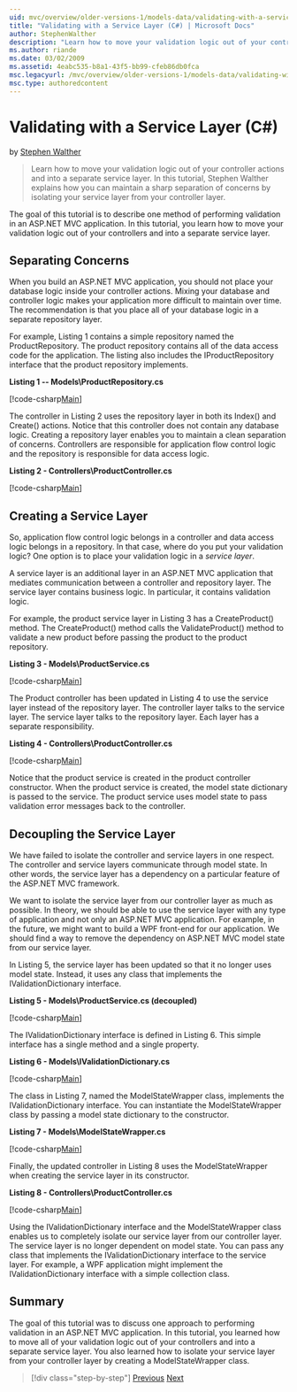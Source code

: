 ```yaml
---
uid: mvc/overview/older-versions-1/models-data/validating-with-a-service-layer-cs
title: "Validating with a Service Layer (C#) | Microsoft Docs"
author: StephenWalther
description: "Learn how to move your validation logic out of your controller actions and into a separate service layer. In this tutorial, Stephen Walther explains how you..."
ms.author: riande
ms.date: 03/02/2009
ms.assetid: 4eabc535-b8a1-43f5-bb99-cfeb86db0fca
msc.legacyurl: /mvc/overview/older-versions-1/models-data/validating-with-a-service-layer-cs
msc.type: authoredcontent
---
```

# Validating with a Service Layer (C#)

by [Stephen Walther](https://github.com/StephenWalther)

> Learn how to move your validation logic out of your controller actions and into a separate service layer. In this tutorial, Stephen Walther explains how you can maintain a sharp separation of concerns by isolating your service layer from your controller layer.

The goal of this tutorial is to describe one method of performing validation in an ASP.NET MVC application. In this tutorial, you learn how to move your validation logic out of your controllers and into a separate service layer.

## Separating Concerns

When you build an ASP.NET MVC application, you should not place your database logic inside your controller actions. Mixing your database and controller logic makes your application more difficult to maintain over time. The recommendation is that you place all of your database logic in a separate repository layer.

For example, Listing 1 contains a simple repository named the ProductRepository. The product repository contains all of the data access code for the application. The listing also includes the IProductRepository interface that the product repository implements.

**Listing 1 -- Models\ProductRepository.cs**

[!code-csharp[Main](validating-with-a-service-layer-cs/samples/sample1.cs)]

The controller in Listing 2 uses the repository layer in both its Index() and Create() actions. Notice that this controller does not contain any database logic. Creating a repository layer enables you to maintain a clean separation of concerns. Controllers are responsible for application flow control logic and the repository is responsible for data access logic.

**Listing 2 - Controllers\ProductController.cs**

[!code-csharp[Main](validating-with-a-service-layer-cs/samples/sample2.cs)]

## Creating a Service Layer

So, application flow control logic belongs in a controller and data access logic belongs in a repository. In that case, where do you put your validation logic? One option is to place your validation logic in a *service layer*.

A service layer is an additional layer in an ASP.NET MVC application that mediates communication between a controller and repository layer. The service layer contains business logic. In particular, it contains validation logic.

For example, the product service layer in Listing 3 has a CreateProduct() method. The CreateProduct() method calls the ValidateProduct() method to validate a new product before passing the product to the product repository.

**Listing 3 - Models\ProductService.cs**

[!code-csharp[Main](validating-with-a-service-layer-cs/samples/sample3.cs)]

The Product controller has been updated in Listing 4 to use the service layer instead of the repository layer. The controller layer talks to the service layer. The service layer talks to the repository layer. Each layer has a separate responsibility.

**Listing 4 - Controllers\ProductController.cs**

[!code-csharp[Main](validating-with-a-service-layer-cs/samples/sample4.cs)]

Notice that the product service is created in the product controller constructor. When the product service is created, the model state dictionary is passed to the service. The product service uses model state to pass validation error messages back to the controller.

## Decoupling the Service Layer

We have failed to isolate the controller and service layers in one respect. The controller and service layers communicate through model state. In other words, the service layer has a dependency on a particular feature of the ASP.NET MVC framework.

We want to isolate the service layer from our controller layer as much as possible. In theory, we should be able to use the service layer with any type of application and not only an ASP.NET MVC application. For example, in the future, we might want to build a WPF front-end for our application. We should find a way to remove the dependency on ASP.NET MVC model state from our service layer.

In Listing 5, the service layer has been updated so that it no longer uses model state. Instead, it uses any class that implements the IValidationDictionary interface.

**Listing 5 - Models\ProductService.cs (decoupled)**

[!code-csharp[Main](validating-with-a-service-layer-cs/samples/sample5.cs)]

The IValidationDictionary interface is defined in Listing 6. This simple interface has a single method and a single property.

**Listing 6 - Models\IValidationDictionary.cs**

[!code-csharp[Main](validating-with-a-service-layer-cs/samples/sample6.cs)]

The class in Listing 7, named the ModelStateWrapper class, implements the IValidationDictionary interface. You can instantiate the ModelStateWrapper class by passing a model state dictionary to the constructor.

**Listing 7 - Models\ModelStateWrapper.cs**

[!code-csharp[Main](validating-with-a-service-layer-cs/samples/sample7.cs)]

Finally, the updated controller in Listing 8 uses the ModelStateWrapper when creating the service layer in its constructor.

**Listing 8 - Controllers\ProductController.cs**

[!code-csharp[Main](validating-with-a-service-layer-cs/samples/sample8.cs)]

Using the IValidationDictionary interface and the ModelStateWrapper class enables us to completely isolate our service layer from our controller layer. The service layer is no longer dependent on model state. You can pass any class that implements the IValidationDictionary interface to the service layer. For example, a WPF application might implement the IValidationDictionary interface with a simple collection class.

## Summary

The goal of this tutorial was to discuss one approach to performing validation in an ASP.NET MVC application. In this tutorial, you learned how to move all of your validation logic out of your controllers and into a separate service layer. You also learned how to isolate your service layer from your controller layer by creating a ModelStateWrapper class.

> [!div class="step-by-step"]
> [Previous](validating-with-the-idataerrorinfo-interface-cs.md)
> [Next](validation-with-the-data-annotation-validators-cs.md)
